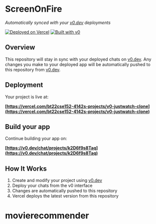 # ScreenOnFire

*Automatically synced with your [v0.dev](https://v0.dev) deployments*

[![Deployed on Vercel](https://img.shields.io/badge/Deployed%20on-Vercel-black?style=for-the-badge&logo=vercel)](https://vercel.com/bt22cse152-4142s-projects/v0-justwatch-clone)
[![Built with v0](https://img.shields.io/badge/Built%20with-v0.dev-black?style=for-the-badge)](https://v0.dev/chat/projects/k2D6f9s8Taq)

## Overview

This repository will stay in sync with your deployed chats on [v0.dev](https://v0.dev).
Any changes you make to your deployed app will be automatically pushed to this repository from [v0.dev](https://v0.dev).

## Deployment

Your project is live at:

**[https://vercel.com/bt22cse152-4142s-projects/v0-justwatch-clone](https://vercel.com/bt22cse152-4142s-projects/v0-justwatch-clone)**

## Build your app

Continue building your app on:

**[https://v0.dev/chat/projects/k2D6f9s8Taq](https://v0.dev/chat/projects/k2D6f9s8Taq)**

## How It Works

1. Create and modify your project using [v0.dev](https://v0.dev)
2. Deploy your chats from the v0 interface
3. Changes are automatically pushed to this repository
4. Vercel deploys the latest version from this repository
# movierecommender
